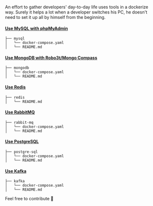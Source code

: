 An effort to gather developers' day-to-day life uses tools in a dockerize way. 
Surely it helps a lot when a developer switches his PC, he doesn't need to set it up all by himself from the beginning.

#### [Use MySQL with phpMyAdmin](https://github.com/mirarifhasan/dockerize-env/tree/master/mysql)
```
├── mysql
│   └── docker-compose.yaml
│   └── README.md
```

#### [Use MongoDB with Robo3t/Mongo Compass](https://github.com/mirarifhasan/dockerize-env/tree/master/mongodb)
```
├── mongodb
│   └── docker-compose.yaml
│   └── README.md
```

#### [Use Redis](https://github.com/mirarifhasan/dockerize-env/tree/master/redis)
```
├── redis
│   └── README.md
```

#### [Use RabbitMQ](https://github.com/mirarifhasan/dockerize-env/tree/master/rabbit-mq)
```
├── rabbit-mq
│   └── docker-compose.yaml
│   └── README.md
```

#### [Use PostgreSQL](https://github.com/mirarifhasan/dockerize-env/tree/master/postgresql)
```
├── postgre-sql
│   └── docker-compose.yaml
│   └── README.md
```

#### [Use Kafka](https://github.com/mirarifhasan/dockerize-env/tree/master/kafka)
```
├── kafka
│   └── docker-compose.yaml
│   └── README.md
```

Feel free to contribute :muscle:
